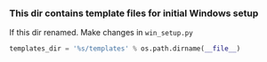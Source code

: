 ### This dir contains template files for initial Windows setup 

If this dir renamed. Make changes in `win_setup.py`
```python 
templates_dir = '%s/templates' % os.path.dirname(__file__)
```